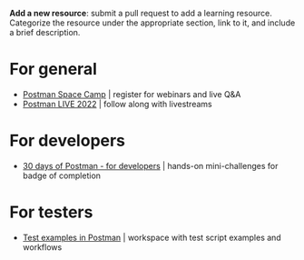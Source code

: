 **Add a new resource**: submit a pull request to add a learning resource. Categorize the resource under the appropriate section, link to it, and include a brief description.

# For general
- [Postman Space Camp](https://www.postman.com/events/postman-space-camp/) | register for webinars and live Q&A
- [Postman LIVE 2022](https://www.youtube.com/playlist?list=PLM-7VG-sgbtAC0r5zv8UDRczK_LQL67hf) | follow along with livestreams

# For developers

- [30 days of Postman - for developers](https://www.postman.com/postman/workspace/30-days-of-postman-for-developers/overview) | hands-on mini-challenges for badge of completion

# For testers
- [Test examples in Postman](https://www.postman.com/postman/workspace/test-examples-in-postman/overview) | workspace with test script examples and workflows 
